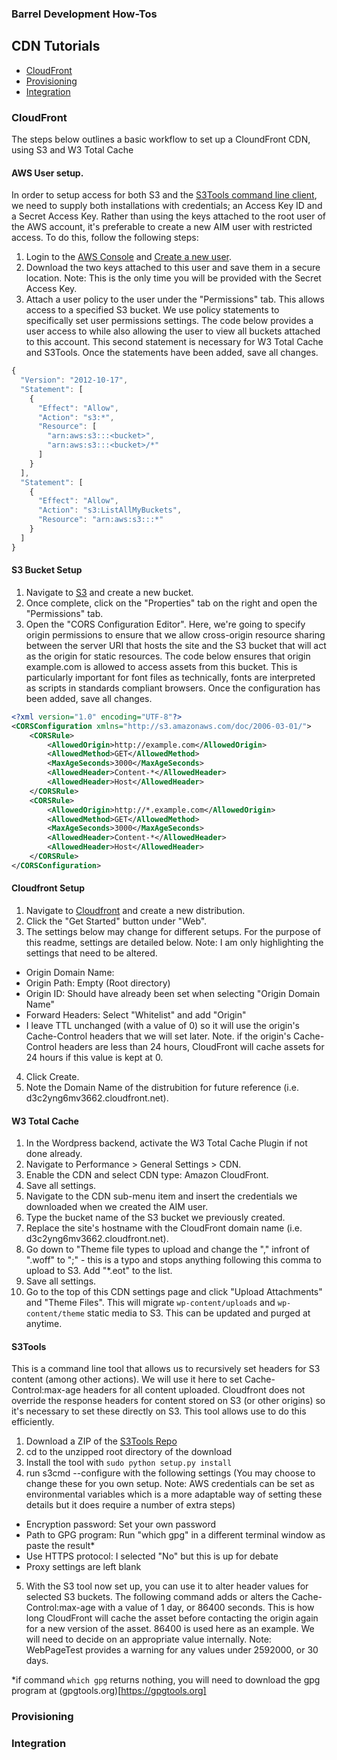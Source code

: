 ### Barrel Development How-Tos

CDN Tutorials
------------------
- [CloudFront](#cloudfront)
- [Provisioning](#provisioning)
- [Integration](#Integration)

### CloudFront
The steps below outlines a basic workflow to set up a CloundFront CDN, using S3 and W3 Total Cache

#### AWS User setup. 
In order to setup access for both S3 and the [S3Tools command line client](https://github.com/s3tools/s3cmd), we need to supply both installations with credentials; an Access Key ID and a Secret Access Key. Rather than using the keys attached to the root user of the AWS account, it's preferable to create a new AIM user with restricted access. To do this, follow the following steps:
1. Login to the [AWS Console](https://console.aws.amazon.com) and [Create a new user](https://console.aws.amazon.com/iam/home).
2. Download the two keys attached to this user and save them in a secure location. Note: This is the only time you will be provided with the Secret Access Key.
3. Attach a user policy to the user under the "Permissions" tab. This allows access to a specified S3 bucket. We use policy statements to specifically set user permissions settings. The code below provides a user access to <bucket> while also allowing the user to view all buckets attached to this account. This second statement is necessary for W3 Total Cache and S3Tools. Once the statements have been added, save all changes.
```javascript 
{
  "Version": "2012-10-17",
  "Statement": [
    {
      "Effect": "Allow",
      "Action": "s3:*",
      "Resource": [
        "arn:aws:s3:::<bucket>",
        "arn:aws:s3:::<bucket>/*"
      ]
    }
  ],
  "Statement": [
    {
      "Effect": "Allow",
      "Action": "s3:ListAllMyBuckets",
      "Resource": "arn:aws:s3:::*"
    }
  ]
}
```
#### S3 Bucket Setup
1. Navigate to [S3](https://console.aws.amazon.com/s3/home) and create a new bucket.
2. Once complete, click on the "Properties" tab on the right and open the "Permissions" tab.
3. Open the "CORS Configuration Editor". Here, we're going to specify origin permissions to ensure that we allow cross-origin resource sharing between the server URI that hosts the site and the S3 bucket that will act as the origin for static resources. The code below ensures that origin example.com is allowed to access assets from this bucket. This is particularly important for font files as technically, fonts are interpreted as scripts in standards compliant browsers. Once the configuration has been added, save all changes.
```xml
<?xml version="1.0" encoding="UTF-8"?>
<CORSConfiguration xmlns="http://s3.amazonaws.com/doc/2006-03-01/">
    <CORSRule>
        <AllowedOrigin>http://example.com</AllowedOrigin>
        <AllowedMethod>GET</AllowedMethod>
        <MaxAgeSeconds>3000</MaxAgeSeconds>
        <AllowedHeader>Content-*</AllowedHeader>
        <AllowedHeader>Host</AllowedHeader>
    </CORSRule>
    <CORSRule>
        <AllowedOrigin>http://*.example.com</AllowedOrigin>
        <AllowedMethod>GET</AllowedMethod>
        <MaxAgeSeconds>3000</MaxAgeSeconds>
        <AllowedHeader>Content-*</AllowedHeader>
        <AllowedHeader>Host</AllowedHeader>
    </CORSRule>
</CORSConfiguration>
```
#### Cloudfront Setup
1. Navigate to [Cloudfront](https://console.aws.amazon.com/cloudfront/home) and create a new distribution.
2. Click the "Get Started" button under "Web".
3. The settings below may change for different setups. For the purpose of this readme, settings are detailed below. Note: I am only highlighting the settings that need to be altered.
  - Origin Domain Name: <S3 Bucket>
  - Origin Path: Empty (Root directory)
  - Origin ID: Should have already been set when selecting "Origin Domain Name"
  - Forward Headers: Select "Whitelist" and add "Origin"
  - I leave TTL unchanged (with a value of 0) so it will use the origin's Cache-Control headers that we will set later. Note. if the origin's Cache-Control headers are less than 24 hours, CloudFront will cache assets for 24 hours if this value is kept at 0.
4. Click Create.
5. Note the Domain Name of the distrubition for future reference (i.e. d3c2yng6mv3662.cloudfront.net).

#### W3 Total Cache
1. In the Wordpress backend, activate the W3 Total Cache Plugin if not done already.
2. Navigate to Performance > General Settings > CDN.
3. Enable the CDN and select CDN type: Amazon CloudFront.
4. Save all settings.
5. Navigate to the CDN sub-menu item and insert the credentials we downloaded when we created the AIM user.
6. Type the bucket name of the S3 bucket we previously created.
7. Replace the site's hostname with the CloudFront domain name (i.e. d3c2yng6mv3662.cloudfront.net).
8. Go down to "Theme file types to upload and change the "," infront of ".woff" to ";" - this is a typo and stops anything following this comma to upload to S3. Add "*.eot" to the list.
9. Save all settings.
10. Go to the top of this CDN settings page and click "Upload Attachments" and "Theme Files". This will migrate ```wp-content/uploads``` and ```wp-content/theme``` static media to S3. This can be updated and purged at anytime.

#### S3Tools
This is a command line tool that allows us to recursively set headers for S3 content (among other actions). We will use it here to set Cache-Control:max-age headers for all content uploaded. Cloudfront does not override the response headers for content stored on S3 (or other origins) so it's necessary to set these directly on S3. This tool allows use to do this efficiently.
1. Download a ZIP of the [S3Tools Repo](https://github.com/s3tools/s3cmd)
2. cd to the unzipped root directory of the download
3. Install the tool with ```sudo python setup.py install```
4. run s3cmd --configure with the following settings (You may choose to change these for you own setup. Note: AWS credentials can be set as environmental variables which is a more adaptable way of setting these details but it does require a number of extra steps)
  - Encryption password: Set your own password
  - Path to GPG program: Run "which gpg" in a different terminal window as paste the result*
  - Use HTTPS protocol: I selected "No" but this is up for debate
  - Proxy settings are left blank
5. With the S3 tool now set up, you can use it to alter header values for selected S3 buckets. The following command adds or alters the Cache-Control:max-age with a value of 1 day, or 86400 seconds. This is how long CloudFront will cache the asset before contacting the origin again for a new version of the asset. 86400 is used here as an example. We will need to decide on an appropriate value internally. Note: WebPageTest provides a warning for any values under 2592000, or 30 days.

*if command ```which gpg``` returns nothing, you will need to download the gpg program at (gpgtools.org)[https://gpgtools.org]


### Provisioning

### Integration
